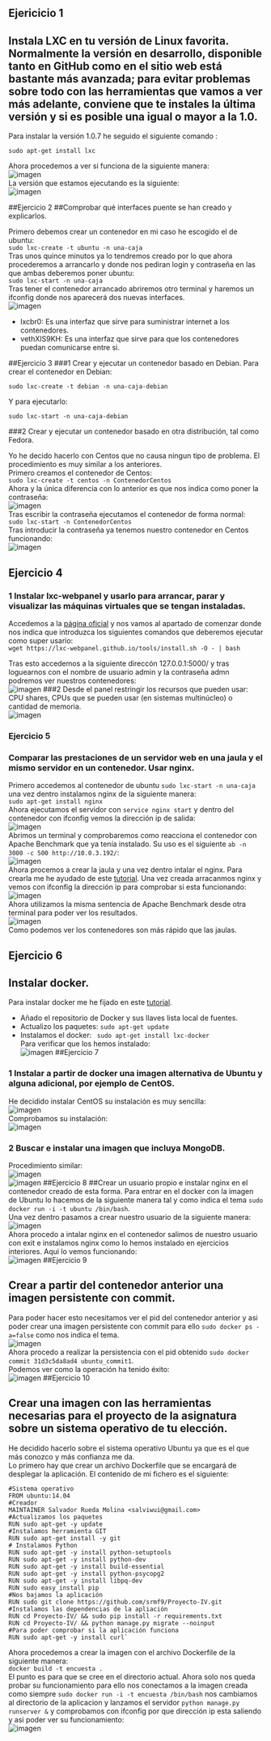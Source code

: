 ## Ejericicio 1
## Instala LXC en tu versión de Linux favorita. Normalmente la versión en desarrollo, disponible tanto en GitHub como en el sitio web está bastante más avanzada; para evitar problemas sobre todo con las herramientas que vamos a ver más adelante, conviene que te instales la última versión y si es posible una igual o mayor a la 1.0.  

Para instalar la versión 1.0.7 he seguido el siguiente comando :

`sudo apt-get install lxc`

Ahora procedemos a ver si funciona de la siguiente manera:  
![imagen](http://i1028.photobucket.com/albums/y349/Salva_Rueda/1_1_zpsk7ulm8dh.png)   
La versión que estamos ejecutando es la siguiente:  
![imagen](http://i1028.photobucket.com/albums/y349/Salva_Rueda/1_2_zpsuwovqkel.png)

##Ejercicio 2
##Comprobar qué interfaces puente se han creado y explicarlos.

Primero debemos crear un contenedor en mi caso he escogido el de ubuntu:  
`sudo lxc-create -t ubuntu -n una-caja`  
Tras unos quince minutos ya lo tendremos creado por lo que ahora procederemos a arrancarlo y donde nos pediran login y contraseña en las que ambas deberemos poner ubuntu:  
`sudo lxc-start -n una-caja`  
Tras tener el contenedor arrancado abriremos otro terminal y haremos un ifconfig donde nos aparecerá dos nuevas interfaces.  
![imagen](http://i1028.photobucket.com/albums/y349/Salva_Rueda/2_zpsqrpftxiy.png)  
- lxcbr0: Es una interfaz que sirve para suministrar internet a los contenedores.  
- vethXIS9KH: Es una interfaz que sirve para que los contenedores puedan comunicarse entre si.

##Ejercicio 3 
###1 Crear y ejecutar un contenedor basado en Debian.
Para crear el contenedor en Debian:  

`sudo lxc-create -t debian -n una-caja-debian`  

Y para ejecutarlo:  

`sudo lxc-start -n una-caja-debian`  

###2 Crear y ejecutar un contenedor basado en otra distribución, tal como Fedora. 

Yo he decido hacerlo con Centos que no causa ningun tipo de problema. El procedimiento es muy similar a los anteriores.  
Primero creamos el contenedor de Centos:  
`sudo lxc-create -t centos -n ContenedorCentos`  
Ahora y la única diferencia con lo anterior es que nos indica como poner la contraseña:  
![imagen](http://i1028.photobucket.com/albums/y349/Salva_Rueda/3_1_zpsbda6rvkn.png)  
Tras escribir la contraseña ejecutamos el contenedor de forma normal:  
`sudo lxc-start -n ContenedorCentos`   
Tras introducir la contraseña ya tenemos nuestro contenedor en Centos funcionando:  
![imagen](http://i1028.photobucket.com/albums/y349/Salva_Rueda/3_2_zpscbddnjse.png)
## Ejercicio 4
### 1 Instalar lxc-webpanel y usarlo para arrancar, parar y visualizar las máquinas virtuales que se tengan instaladas.  
Accedemos a la [página oficial](http://lxc-webpanel.github.io/) y nos vamos al apartado de comenzar donde nos indica que introduzca los siguientes comandos que deberemos ejecutar como super usario:    
`wget https://lxc-webpanel.github.io/tools/install.sh -O - | bash`  

Tras esto accedemos a  la siguiente direccón 127.0.0.1:5000/ y tras loguearnos con el nombre de usuario admin y la contraseña admn podremos ver nuestros contenedores:  
![imagen](http://i1028.photobucket.com/albums/y349/Salva_Rueda/4-1_zpsthpbgids.png)
###2 Desde el panel restringir los recursos que pueden usar: CPU shares, CPUs que se pueden usar (en sistemas multinúcleo) o cantidad de memoria.  
![imagen](http://i1028.photobucket.com/albums/y349/Salva_Rueda/4_2_zpses6svidx.png)
### Ejercicio 5
### Comparar las prestaciones de un servidor web en una jaula y el mismo servidor en un contenedor. Usar nginx.  

Primero accedemos al contenedor de ubuntu `sudo lxc-start -n una-caja` una vez dentro instalamos nginx de la siguiente manera:  
`sudo apt-get install nginx`  
Ahora ejecutamos el servidor con `service nginx start` y dentro del contenedor con ifconfig vemos la dirección ip de salida:  
![imagen](http://i1028.photobucket.com/albums/y349/Salva_Rueda/5_1_zpsc5huwf6v.png)  
Abrimos un terminal y comprobaremos como reacciona el contenedor con Apache Benchmark que ya tenía instalado. Su uso es el siguiente `ab -n 3000 -c 500 http://10.0.3.192/`:  
![imagen](http://i1028.photobucket.com/albums/y349/Salva_Rueda/5_2_zps8ssixmol.png)  
Ahora procemos a crear la jaula y una vez dentro intalar el nginx. Para crearla me he ayudado de este [tutorial](https://franciscojvasquezg.wordpress.com/2014/03/27/como-hacer-jaulas-chroot/). Una vez creada arracanmos nginx y vemos con ifconfig la dirección ip para comprobar si esta funcionando:  
![imagen](http://i1028.photobucket.com/albums/y349/Salva_Rueda/5_3_zpslfv3jtg2.png)  
Ahora utilizamos la misma sentencia de Apache Benchmark desde otra terminal para poder ver los resultados.  
![imagen](http://i1028.photobucket.com/albums/y349/Salva_Rueda/5_4_zps1v2ur5gx.png)  
Como podemos ver los contenedores son más rápido que las jaulas.  
## Ejercicio 6 
## Instalar docker.
Para instalar docker me he fijado en este [tutorial](http://codehero.co/como-instalar-y-usar-docker/).  
- Añado el repositorio de Docker y sus llaves lista local de fuentes.
- Actualizo los paquetes: `sudo apt-get update`  
- Instalamos el docker:  ` sudo apt-get install lxc-docker`  
Para verificar que los hemos instalado:  
![imagen](http://i1028.photobucket.com/albums/y349/Salva_Rueda/6_zpsdtlaqirr.png)
##Ejercicio 7
### 1 Instalar a partir de docker una imagen alternativa de Ubuntu y alguna adicional, por ejemplo de CentOS.
He decidido instalar CentOS su instalación es muy sencilla:   
![imagen](http://i1028.photobucket.com/albums/y349/Salva_Rueda/7_1_zpsgn3qa08i.png)  
Comprobamos su instalación:    
![imagen](http://i1028.photobucket.com/albums/y349/Salva_Rueda/7_2_zpsa91ax0ct.png) 
### 2 Buscar e instalar una imagen que incluya MongoDB.    
Procedimiento similar:  
![imagen](http://i1028.photobucket.com/albums/y349/Salva_Rueda/7_3_zpsgzdxfy25.png)    
![imagen](http://i1028.photobucket.com/albums/y349/Salva_Rueda/7_4_zpso4tc4txc.png)
##Ejercicio 8
##Crear un usuario propio e instalar nginx en el contenedor creado de esta forma. 
Para entrar en el docker con la imagen de Ubuntu lo hacemos de la siguiente manera tal y como indica el tema `sudo docker run -i -t ubuntu /bin/bash`.  
Una vez dentro pasamos a crear nuestro usuario de la siguiente manera:  
![imagen](http://i1028.photobucket.com/albums/y349/Salva_Rueda/8_1_zpszeuaxjun.png)  
Ahora procedo a intalar nginx en el contenedor salimos de nuestro usuario con exit e instalamos nginx como lo hemos instalado en ejercicios interiores. Aqui lo vemos funcionando:  
![imagen](http://i1028.photobucket.com/albums/y349/Salva_Rueda/8_2_zpsvq1ge6x2.png)
##Ejercicio 9
## Crear a partir del contenedor anterior una imagen persistente con commit.
Para poder hacer esto necesitamos ver el pid del contenedor anterior y asi poder crear una imagen persistente con commit para ello `sudo docker ps -a=false` como nos indica el tema.  
![imagen](http://i1028.photobucket.com/albums/y349/Salva_Rueda/9_1_zpsl0stwkbt.png)   
Ahora procedo a realizar la persistencia con el pid obtenido `sudo docker commit 31d3c5da8ad4 ubuntu_commit1`.  
Podemos ver como la operación ha tenido éxito:  
![imagen](http://i1028.photobucket.com/albums/y349/Salva_Rueda/9_2_zpsk7rowr9o.png)
##Ejercicio 10 
## Crear una imagen con las herramientas necesarias para el proyecto de la asignatura sobre un sistema operativo de tu elección.
He decidido hacerlo sobre el sistema operativo Ubuntu ya que es el que más conozco y más confianza me da.  
Lo primero hay que crear un archivo Dockerfile que se encargará de desplegar la aplicación. El contenido de mi fichero es el siguiente:  
```
#Sistema operativo
FROM ubuntu:14.04
#Creador
MAINTAINER Salvador Rueda Molina <salviwui@gmail.com>
#Actualizamos los paquetes
RUN sudo apt-get -y update
#Instalamos herramienta GIT
RUN sudo apt-get install -y git
# Instalamos Python
RUN sudo apt-get -y install python-setuptools
RUN sudo apt-get -y install python-dev
RUN sudo apt-get -y install build-essential
RUN sudo apt-get -y install python-psycopg2
RUN sudo apt-get -y install libpq-dev
RUN sudo easy_install pip
#Nos bajamos la aplicación
RUN sudo git clone https://github.com/srmf9/Proyecto-IV.git
#Instalamos las dependencias de la apliación
RUN cd Proyecto-IV/ && sudo pip install -r requirements.txt
RUN cd Proyecto-IV/ && python manage.py migrate --noinput
#Para poder comprobar si la aplicación funciona
RUN sudo apt-get -y install curl`  
```
Ahora procedemos a crear la imagen con el archivo Dockerfile de la siguiente manera:    
`docker build -t encuesta .`    
El punto es para que se cree en el directorio  actual. Ahora solo nos  queda probar su funcionamiento para ello nos conectamos a la imagen creada como siempre `sudo docker run -i -t encuesta /bin/bash` nos cambiamos al directorio de la aplicacion y lanzamos el servidor `python manage.py runserver &` y comprobamos con ifconfig por que dirección ip esta saliendo y asi poder ver su funcionamiento:  
![imagen](http://i1028.photobucket.com/albums/y349/Salva_Rueda/10_zpsp6tikk8u.png)
